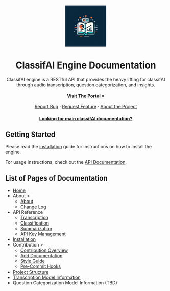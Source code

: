 <a name="readme-top"></a>

<!-- PROJECT LOGO -->
<br />
<div align="center">
  <a href="https://github.com/TCU-ClassifAI/classifAI">
    <img src="assets/logo.jpg" alt="Logo" width="128" height="128">
  </a>

<h1 align="center">ClassifAI Engine Documentation</h2>

  <p align="center">
    ClassifAI engine is a RESTful API that provides the heavy lifting for classifAI through audio transcription, question categorization, and insights.<br>
    <br />
    <a href="https://github.com/TCU-ClassifAI/classifAI"><strong>Visit The Portal »</strong></a>
    <br />
    <br />
    <a href="https://github.com/TCU-ClassifAI/classifAI-engine/issues">Report Bug</a>
    ·
    <a href="https://github.com/TCU-ClassifAI/classifAI-engine/issues">Request Feature</a>
    ·
    <a href="https://github.com/TCU-ClassifAI/classifAI-engine/issues">About the Project</a>
    
  </p>
</div>


<h4 align="center">
  <a href="https://tcu-classifai.github.io/classifAI/">Looking for main classifAI documentation?</a>
</h4>

## Getting Started

Please read the [installation](installation.md) guide for instructions on how to install the engine.

For usage instructions, check out the [API Documentation](api/api_transcription.md).

## List of Pages of Documentation

- [Home](index.md)
- About > 
    - [About](about/about.md)
    - [Change Log](about/changelog.md)
- API Reference
    - [Transcription](api/api_transcription.md)
    - [Classification](api/api_classification.md)
    - [Summarization](api/api_summarization.md)
    - [API Key Management](api/api_key.md)
- [Installation](installation.md)
- Contribution > 
    - [Contribution Overview](contribution/contributing.md)
    - [Add Documentation](contribution/editing_docs.md)
    - [Style Guide](contribution/style_guide.md)
    - [Pre-Commit Hooks](contribution/instructions_for_pre-commit.md)
- [Project Structure](structure.md)
- [Transcription Model Information](transcription.md)
- Question Categorization Model Information (TBD)
